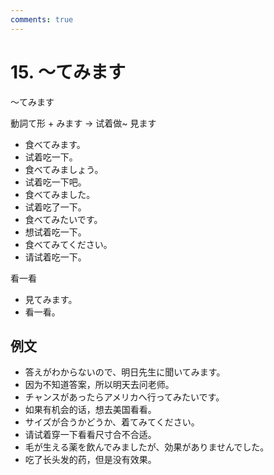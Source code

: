 ```yaml
---
comments: true
---
```


# 15. ～てみます

～てみます

動詞て形 + みます -> 试着做~   見ます

- 食べてみます。
- 试着吃一下。
- 食べてみましょう。
- 试着吃一下吧。
- 食べてみました。
- 试着吃了一下。
- 食べてみたいです。
- 想试着吃一下。
- 食べてみてください。
- 请试着吃一下。

看一看

- 見てみます。
- 看一看。


## 例文

- 答えがわからないので、明日先生に聞いてみます。
- 因为不知道答案，所以明天去问老师。
- チャンスがあったらアメリカへ行ってみたいです。
- 如果有机会的话，想去美国看看。
- サイズが合うかどうか、着てみてください。
- 请试着穿一下看看尺寸合不合适。
- 毛が生える薬を飲んでみましたが、効果がありませんでした。
- 吃了长头发的药，但是没有效果。





